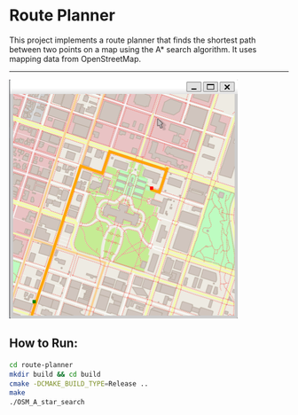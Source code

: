 # Route Planner

This project implements a route planner that finds the shortest path between two points on a map using the A* search
algorithm. It uses mapping data from OpenStreetMap.

---

![img.png](img.png)

## How to Run:

```bash
cd route-planner
mkdir build && cd build
cmake -DCMAKE_BUILD_TYPE=Release ..
make
./OSM_A_star_search
```
